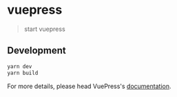 # vuepress

> start vuepress

## Development

```bash
yarn dev
yarn build
```

For more details, please head VuePress's [documentation](https://v1.vuepress.vuejs.org/).

